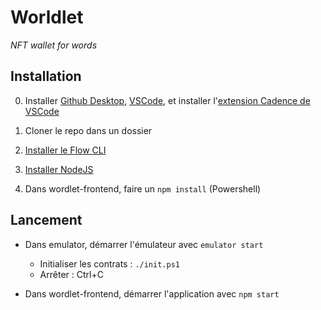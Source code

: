 # Worldlet
*NFT wallet for words*

## Installation
0. Installer [Github Desktop](https://desktop.github.com/), [VSCode](https://code.visualstudio.com/download), et installer l'[extension Cadence de VSCode](https://docs.onflow.org/vscode-extension)

1. Cloner le repo dans un dossier

2. [Installer le Flow CLI](https://docs.onflow.org/flow-cli/install)

3. [Installer NodeJS](https://nodejs.org/en/download/)

4. Dans wordlet-frontend, faire un `npm install` (Powershell)

## Lancement
* Dans emulator, démarrer l'émulateur avec `emulator start`  
  * Initialiser les contrats : `./init.ps1`
  * Arrêter : Ctrl+C  

* Dans wordlet-frontend, démarrer l'application avec `npm start`
